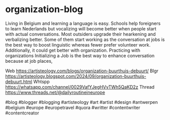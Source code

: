 # organization-blog
Living in Belgium and learning a language is easy. Schools help foreigners to learn Nederlands but vocalizing will become better when people start with actual conversations. Most outsiders upgrade their hearkening and verbalizing better. Some of them start working as the conversation at jobs is the best way to boost linguistic whereas fewer prefer volunteer work. Additionally, it could get better with organization. 
 Practicing with organizations 
Initializing a Job is the best way to enhance conversation because at job places, 

Web  https://artisteology.com/blogs/organization-buurthuis-debuurt/ 
Blgr https://artisteology.blogspot.com/2024/09/organization-buurthuis-debuurt.html 
Whtspp https://whatsapp.com/channel/0029VafYJegHVvTWh5QaKD2z 
Thread  https://www.threads.net/@dailyroutineineurope 



#blog #blogger #blogging #artisteology #art #artist #design #antwerpen #belgium #europe #europetravel #quora #writter #contentwriter #contentcreator 

